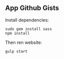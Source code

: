 ## App Github Gists

Install dependencies:

    sudo gem install sass
    npm install

Then ren website:

    gulp start